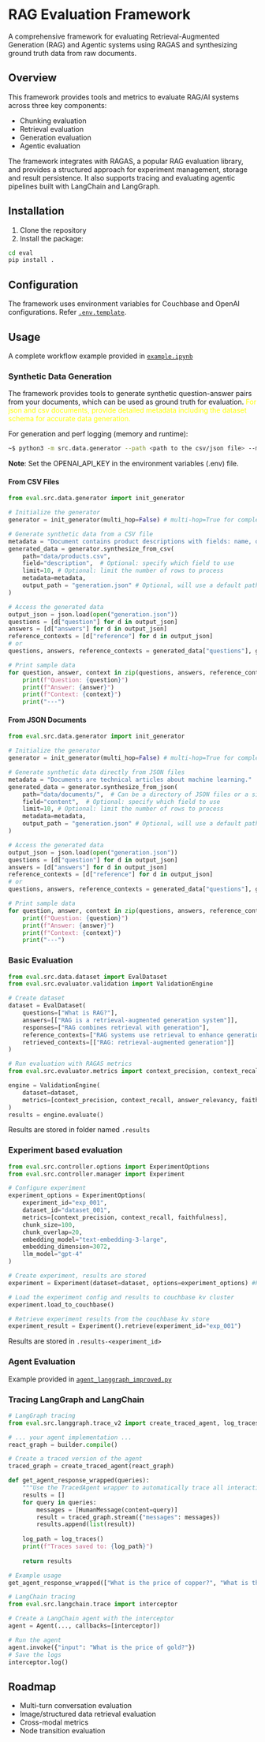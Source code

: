 # RAG Evaluation Framework

A comprehensive framework for evaluating Retrieval-Augmented Generation (RAG) and Agentic systems using RAGAS and synthesizing ground truth data from raw documents.

## Overview

This framework provides tools and metrics to evaluate RAG/AI systems across three key components:
- Chunking evaluation
- Retrieval evaluation
- Generation evaluation
- Agentic evaluation

The framework integrates with RAGAS, a popular RAG evaluation library, and provides a structured approach for experiment management, storage and result persistence. It also supports tracing and evaluating agentic pipelines built with LangChain and LangGraph.

<!-- ## Features

### 1. Evaluation Dataset Management
- Structured data class ([`EvalDataset`](src/data/dataset.py)) for managing evaluation datasets
- Support for questions, answers, responses, and contexts (both reference and retrieved)
- JSON serialization/deserialization.

### 2. Comprehensive Metrics

#### Chunking Metrics
- Average chunk size evaluation (normalized index from -inf to 1.0, higher is better, >0.5 is acceptable)
- Will be the same for all data points, indicates the avg_chunk_size for the entire ground truth dataset.

#### Retrieval Metrics
- Context precision
- Context recall

#### Generation Metrics
- Answer relevancy
- Faithfulness evaluation
- Answer correctness

#### Agentic Metrics
- Tool call accuracy - Compares agent's tool calls with reference tool calls
- Answer correctness - Compares final AI responses with ground truth answers
- Answer faithfulness - Checks if AI's answer is faithful to the tool outputs
- Tool accuracy - Compares tool outputs with ground truth tool outputs

### 3. Experiment Management
- Structured experiment tracking with unique experiment IDs
- Metadata management including chunking, embedding, and LLM parameters
- Result persistence with Couchbase integration
- Flexible experiment configuration via [`ExperimentOptions`](src/controller/options.py)

### 4. Data Generation
- Synthetic ground-truth generation
- Document processing capabilities
- Support for multiple input formats

### 5. Agent Tracing and Evaluation
- Support for LangGraph trace logging and analysis
- LangChain tracing with comprehensive event capture
- Agent validation engine for evaluating LLM agents -->

## Installation

1. Clone the repository
2. Install the package:
```bash
cd eval
pip install .
```

## Configuration

The framework uses environment variables for Couchbase and OpenAI configurations. Refer [`.env.template`](.env.template).

## Usage

A complete workflow example provided in [`example.ipynb`](examples/rag_eval.ipynb)

### Synthetic Data Generation

The framework provides tools to generate synthetic question-answer pairs from your documents, which can be used as ground truth for evaluation. <span style="color:yellow">For json and csv documents, provide detailed metadata including the dataset schema for accurate data generation.</span>

For generation and perf logging (memory and runtime):
~~~sh
~$ python3 -m src.data.generator --path <path to the csv/json file> --metadata-file <path to metadata txt file> --field <field name in json to use (optional)> --limit <limit number of rows to process (optional)> --format <file format ('csv' or 'json')>
~~~

**Note**: Set the OPENAI_API_KEY in the environment variables (.env) file.

#### From CSV Files

```python
from eval.src.data.generator import init_generator

# Initialize the generator
generator = init_generator(multi_hop=False) # multi-hop=True for complex multi-hop data generator

# Generate synthetic data from a CSV file
metadata = "Document contains product descriptions with fields: name, description, price, and category."
generated_data = generator.synthesize_from_csv(
    path="data/products.csv",
    field="description",  # Optional: specify which field to use
    limit=10, # Optional: limit the number of rows to process
    metadata=metadata,
    output_path = "generation.json" # Optional, will use a default path if not provided
)

# Access the generated data
output_json = json.load(open("generation.json"))
questions = [d["question"] for d in output_json]
answers = [d["answers"] for d in output_json]
reference_contexts = [d["reference"] for d in output_json]
# or
questions, answers, reference_contexts = generated_data["questions"], generated_data["answers"], generated_data["reference_contexts"]

# Print sample data
for question, answer, context in zip(questions, answers, reference_contexts):
    print(f"Question: {question}")
    print(f"Answer: {answer}")
    print(f"Context: {context}")
    print("---")
```

#### From JSON Documents

```python
from eval.src.data.generator import init_generator

# Initialize the generator
generator = init_generator(multi_hop=False) # multi-hop=True for complex multi-hop data generator       

# Generate synthetic data directly from JSON files
metadata = "Documents are technical articles about machine learning."
generated_data = generator.synthesize_from_json(
    path="data/documents/",  # Can be a directory of JSON files or a single JSON file
    field="content",  # Optional: specify which field to use
    limit=10, # Optional: limit the number of rows to process
    metadata=metadata,
    output_path = "generation.json" # Optional, will use a default path if not provided
)

# Access the generated data
output_json = json.load(open("generation.json"))
questions = [d["question"] for d in output_json]
answers = [d["answers"] for d in output_json]
reference_contexts = [d["reference"] for d in output_json]
# or
questions, answers, reference_contexts = generated_data["questions"], generated_data["answers"], generated_data["reference_contexts"]

# Print sample data
for question, answer, context in zip(questions, answers, reference_contexts):
    print(f"Question: {question}")
    print(f"Answer: {answer}")
    print(f"Context: {context}")
    print("---")

```

### Basic Evaluation

```python
from eval.src.data.dataset import EvalDataset
from eval.src.evaluator.validation import ValidationEngine

# Create dataset
dataset = EvalDataset(
    questions=["What is RAG?"],
    answers=[["RAG is a retrieval-augmented generation system"]],
    responses=["RAG combines retrieval with generation"],
    reference_contexts=["RAG systems use retrieval to enhance generation"],
    retrieved_contexts=[["RAG: retrieval-augmented generation"]]
)

# Run evaluation with RAGAS metrics
from eval.src.evaluator.metrics import context_precision, context_recall, answer_relevancy, faithfulness, answer_correctness, avg_chunk_size

engine = ValidationEngine(
    dataset=dataset,
    metrics=[context_precision, context_recall, answer_relevancy, faithfulness, answer_correctness, avg_chunk_size] # Calculates a set of default metrics if metrics are not provided
)
results = engine.evaluate()
```
Results are stored in folder named `.results`

### Experiment based evaluation

```python
from eval.src.controller.options import ExperimentOptions
from eval.src.controller.manager import Experiment

# Configure experiment
experiment_options = ExperimentOptions(
    experiment_id="exp_001",
    dataset_id="dataset_001",
    metrics=[context_precision, context_recall, faithfulness],
    chunk_size=100,
    chunk_overlap=20,
    embedding_model="text-embedding-3-large",
    embedding_dimension=3072,
    llm_model="gpt-4"
)

# Create experiment, results are stored
experiment = Experiment(dataset=dataset, options=experiment_options) #Pulls the dataset from the couchbase cluster using `dataset_id` provided in `experiment_options` if dataset not provided.

# Load the experiment config and results to couchbase kv cluster
experiment.load_to_couchbase()

# Retrieve experiment results from the couchbase kv store
experiment_result = Experiment().retrieve(experiment_id="exp_001")
```
Results are stored in `.results-<experiment_id>`

### Agent Evaluation

Example provided in [`agent_langgraph_improved.py`](examples/agent_langgraph_improved.py)

### Tracing LangGraph and LangChain

```python
# LangGraph tracing
from eval.src.langgraph.trace_v2 import create_traced_agent, log_traces

# ... your agent implementation ...
react_graph = builder.compile()

# Create a traced version of the agent
traced_graph = create_traced_agent(react_graph)

def get_agent_response_wrapped(queries):
    """Use the TracedAgent wrapper to automatically trace all interactions"""
    results = []
    for query in queries:
        messages = [HumanMessage(content=query)]
        result = traced_graph.stream({"messages": messages})
        results.append(list(result))  
    
    log_path = log_traces()
    print(f"Traces saved to: {log_path}")
    
    return results

# Example usage
get_agent_response_wrapped(["What is the price of copper?", "What is the price of gold?"])

# LangChain tracing
from eval.src.langchain.trace import interceptor

# Create a LangChain agent with the interceptor
agent = Agent(..., callbacks=[interceptor])

# Run the agent
agent.invoke({"input": "What is the price of gold?"})
# Save the logs
interceptor.log()
```

## Roadmap

   - Multi-turn conversation evaluation
   - Image/structured data retrieval evaluation
   - Cross-modal metrics
   - Node transition evaluation
